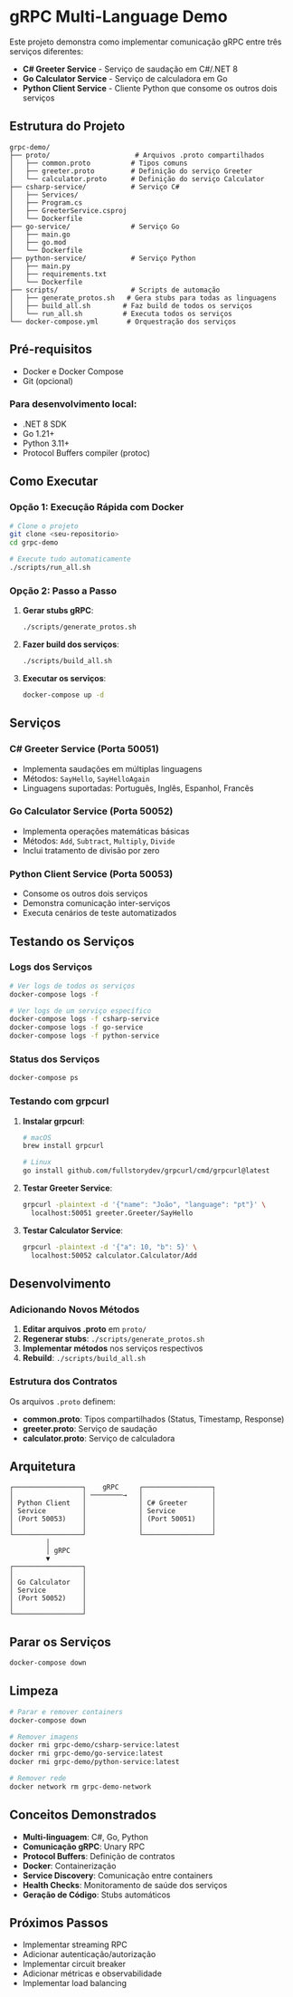 # gRPC Multi-Language Demo

Este projeto demonstra como implementar comunicação gRPC entre três serviços diferentes:
- **C# Greeter Service** - Serviço de saudação em C#/.NET 8
- **Go Calculator Service** - Serviço de calculadora em Go
- **Python Client Service** - Cliente Python que consome os outros dois serviços

## Estrutura do Projeto

```
grpc-demo/
├── proto/                     # Arquivos .proto compartilhados
│   ├── common.proto          # Tipos comuns
│   ├── greeter.proto         # Definição do serviço Greeter
│   └── calculator.proto      # Definição do serviço Calculator
├── csharp-service/           # Serviço C#
│   ├── Services/
│   ├── Program.cs
│   ├── GreeterService.csproj
│   └── Dockerfile
├── go-service/               # Serviço Go
│   ├── main.go
│   ├── go.mod
│   └── Dockerfile
├── python-service/           # Serviço Python
│   ├── main.py
│   ├── requirements.txt
│   └── Dockerfile
├── scripts/                  # Scripts de automação
│   ├── generate_protos.sh   # Gera stubs para todas as linguagens
│   ├── build_all.sh        # Faz build de todos os serviços
│   └── run_all.sh          # Executa todos os serviços
└── docker-compose.yml       # Orquestração dos serviços
```

## Pré-requisitos

- Docker e Docker Compose
- Git (opcional)

### Para desenvolvimento local:
- .NET 8 SDK
- Go 1.21+
- Python 3.11+
- Protocol Buffers compiler (protoc)

## Como Executar

### Opção 1: Execução Rápida com Docker
```bash
# Clone o projeto
git clone <seu-repositorio>
cd grpc-demo

# Execute tudo automaticamente
./scripts/run_all.sh
```

### Opção 2: Passo a Passo

1. **Gerar stubs gRPC**:
   ```bash
   ./scripts/generate_protos.sh
   ```

2. **Fazer build dos serviços**:
   ```bash
   ./scripts/build_all.sh
   ```

3. **Executar os serviços**:
   ```bash
   docker-compose up -d
   ```

## Serviços

### C# Greeter Service (Porta 50051)
- Implementa saudações em múltiplas linguagens
- Métodos: `SayHello`, `SayHelloAgain`
- Linguagens suportadas: Português, Inglês, Espanhol, Francês

### Go Calculator Service (Porta 50052)
- Implementa operações matemáticas básicas
- Métodos: `Add`, `Subtract`, `Multiply`, `Divide`
- Inclui tratamento de divisão por zero

### Python Client Service (Porta 50053)
- Consome os outros dois serviços
- Demonstra comunicação inter-serviços
- Executa cenários de teste automatizados

## Testando os Serviços

### Logs dos Serviços
```bash
# Ver logs de todos os serviços
docker-compose logs -f

# Ver logs de um serviço específico
docker-compose logs -f csharp-service
docker-compose logs -f go-service
docker-compose logs -f python-service
```

### Status dos Serviços
```bash
docker-compose ps
```

### Testando com grpcurl

1. **Instalar grpcurl**:
   ```bash
   # macOS
   brew install grpcurl

   # Linux
   go install github.com/fullstorydev/grpcurl/cmd/grpcurl@latest
   ```

2. **Testar Greeter Service**:
   ```bash
   grpcurl -plaintext -d '{"name": "João", "language": "pt"}' \
     localhost:50051 greeter.Greeter/SayHello
   ```

3. **Testar Calculator Service**:
   ```bash
   grpcurl -plaintext -d '{"a": 10, "b": 5}' \
     localhost:50052 calculator.Calculator/Add
   ```

## Desenvolvimento

### Adicionando Novos Métodos

1. **Editar arquivos .proto** em `proto/`
2. **Regenerar stubs**: `./scripts/generate_protos.sh`
3. **Implementar métodos** nos serviços respectivos
4. **Rebuild**: `./scripts/build_all.sh`

### Estrutura dos Contratos

Os arquivos `.proto` definem:
- **common.proto**: Tipos compartilhados (Status, Timestamp, Response)
- **greeter.proto**: Serviço de saudação
- **calculator.proto**: Serviço de calculadora

## Arquitetura

```
┌─────────────────┐    gRPC     ┌─────────────────┐
│                 │ ────────→   │                 │
│ Python Client   │             │ C# Greeter      │
│ Service         │             │ Service         │
│ (Port 50053)    │             │ (Port 50051)    │
│                 │             │                 │
└─────────────────┘             └─────────────────┘
         │                               
         │ gRPC                          
         ▼                               
┌─────────────────┐                     
│                 │                     
│ Go Calculator   │                     
│ Service         │                     
│ (Port 50052)    │                     
│                 │                     
└─────────────────┘                     
```

## Parar os Serviços

```bash
docker-compose down
```

## Limpeza

```bash
# Parar e remover containers
docker-compose down

# Remover imagens
docker rmi grpc-demo/csharp-service:latest
docker rmi grpc-demo/go-service:latest
docker rmi grpc-demo/python-service:latest

# Remover rede
docker network rm grpc-demo-network
```

## Conceitos Demonstrados

- **Multi-linguagem**: C#, Go, Python
- **Comunicação gRPC**: Unary RPC
- **Protocol Buffers**: Definição de contratos
- **Docker**: Containerização
- **Service Discovery**: Comunicação entre containers
- **Health Checks**: Monitoramento de saúde dos serviços
- **Geração de Código**: Stubs automáticos

## Próximos Passos

- Implementar streaming RPC
- Adicionar autenticação/autorização
- Implementar circuit breaker
- Adicionar métricas e observabilidade
- Implementar load balancing
